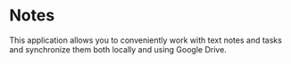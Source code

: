 # Notes
This application allows you to conveniently work with text notes and tasks and synchronize them both locally and using Google Drive.
